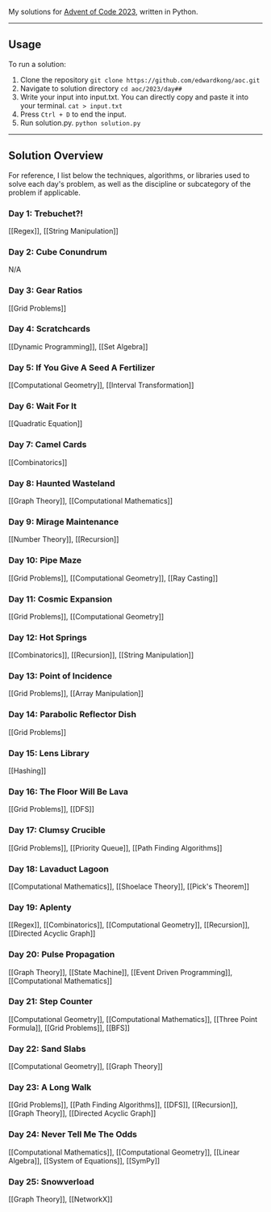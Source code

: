 My solutions for  [Advent of Code 2023](https://adventofcode.com/2023), written in Python. 
___
## Usage
To run a solution:
1. Clone the repository
`git clone https://github.com/edwardkong/aoc.git`
2. Navigate to solution directory
`cd aoc/2023/day##`
3. Write your input into input.txt. You can directly copy and paste it into your terminal.
`cat > input.txt`
4. Press `Ctrl + D` to end the input.
5. Run solution.py.
`python solution.py`
___
## Solution Overview
For reference, I list below the techniques, algorithms, or libraries used to solve each day's problem, as well as the discipline or subcategory of the problem if applicable.

### Day 1: Trebuchet?!
[[Regex]], [[String Manipulation]]
### Day 2: Cube Conundrum
N/A
### Day 3: Gear Ratios
[[Grid Problems]]
### Day 4: Scratchcards
[[Dynamic Programming]], [[Set Algebra]]
### Day 5: If You Give A Seed A Fertilizer
[[Computational Geometry]], [[Interval Transformation]]
### Day 6: Wait For It
[[Quadratic Equation]]
### Day 7: Camel Cards
[[Combinatorics]]
### Day 8: Haunted Wasteland
[[Graph Theory]], [[Computational Mathematics]]
### Day 9: Mirage Maintenance
[[Number Theory]], [[Recursion]]
### Day 10: Pipe Maze
[[Grid Problems]], [[Computational Geometry]], [[Ray Casting]]
### Day 11: Cosmic Expansion
[[Grid Problems]], [[Computational Geometry]]
### Day 12: Hot Springs
[[Combinatorics]], [[Recursion]], [[String Manipulation]]
### Day 13: Point of Incidence
[[Grid Problems]], [[Array Manipulation]]
### Day 14: Parabolic Reflector Dish
[[Grid Problems]]
### Day 15: Lens Library
[[Hashing]]
### Day 16: The Floor Will Be Lava
[[Grid Problems]], [[DFS]]
### Day 17: Clumsy Crucible
[[Grid Problems]], [[Priority Queue]], [[Path Finding Algorithms]]
### Day 18: Lavaduct Lagoon
[[Computational Mathematics]], [[Shoelace Theory]], [[Pick's Theorem]]
### Day 19: Aplenty
[[Regex]], [[Combinatorics]], [[Computational Geometry]], [[Recursion]], [[Directed Acyclic Graph]]
### Day 20: Pulse Propagation
[[Graph Theory]], [[State Machine]], [[Event Driven Programming]], [[Computational Mathematics]]
### Day 21: Step Counter
[[Computational Geometry]], [[Computational Mathematics]], [[Three Point Formula]], [[Grid Problems]], [[BFS]]
### Day 22: Sand Slabs
[[Computational Geometry]], [[Graph Theory]]
### Day 23: A Long Walk
[[Grid Problems]], [[Path Finding Algorithms]], [[DFS]], [[Recursion]], [[Graph Theory]], [[Directed Acyclic Graph]]
### Day 24: Never Tell Me The Odds
[[Computational Mathematics]], [[Computational Geometry]], [[Linear Algebra]], [[System of Equations]], [[SymPy]]
### Day 25: Snowverload
[[Graph Theory]], [[NetworkX]]